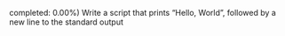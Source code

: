 completed: 0.00%)
Write a script that prints “Hello, World”, followed by a new line to the standard output
